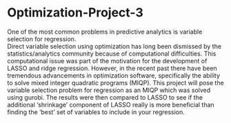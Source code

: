 # Optimization-Project-3

One of the most common problems in predictive analytics is variable selection for regression.  
Direct variable selection using optimization has long been dismissed by the statistics/analytics 
community because of computational difficulties.  This computational issue was part of the 
motivation for the development of LASSO and ridge regression.  However, in the recent past 
there have been tremendous advancements in optimization software, specifically the ability to solve mixed integer quadratic programs (MIQP).  This project will pose the variable selection problem for regression as an MIQP which was solved using gurobi.  The results were then compared to LASSO to see if the additional ‘shrinkage’ component of LASSO really is more beneficial than finding the ‘best’ set of variables to include in your regression. 
